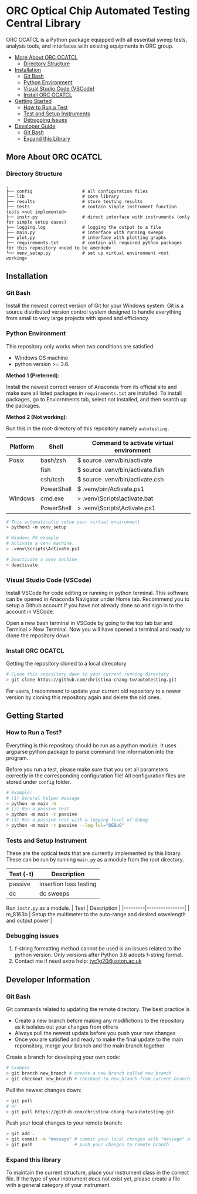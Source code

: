 # ORC Optical Chip Automated Testing Central Library

ORC OCATCL is a Python package equipped with all essential sweep tests, analysis tools, and interfaces with existing equipments in ORC group.

<!-- toc -->

- [More About ORC OCATCL](#more-about-orc-ocatcl)
  - [Directory Structure](#directory-structure)
- [Installation](#installation)
  - [Git Bash](#git-bash)
  - [Python Environment](#python-environment)
  - [Visual Studio Code (VSCode)](#visual-studio-code-vscode)
  - [Install ORC OCATCL](#install-orc-ocatcl)
- [Getting Started](#getting-started)
  - [How to Run a Test](#how-to-run-a-test)
  - [Test and Setup Instruments](#tests-and-setup-instrument)
  - [Debugging Issues](#debugging-issues)
- [Developer Guide](#developer-information)
  - [Git Bash](#git-bash-1)
  - [Expand this Library](#expand-this-library)


<!-- tocstop -->

## More About ORC OCATCL

### Directory Structure

```
.
├── config                   # all configuration files
├── lib                      # core library
├── results                  # store testing results
├── tests                    # contain simple instrument function tests <not implemented>
├── instr.py                 # direct interface with instruments (only for simple setup cases)
├── logging.log              # logging the output to a file
├── main.py                  # interface with running sweeps
├── plot.py                  # interface with plotting graphs
├── requirements.txt         # contain all required python packages for this repository <need to be amended>
└── venv_setup.py            # set up virtual environment <not working>
```

## Installation

### Git Bash

Install the newest correct version of Git for your Windows system. Git is a source distributed version control system designed to handle everything from small to very large projects with speed and efficiency. 

### Python Environment

This repository only works when two conditions are satisfied:
- Windows OS machine
- python version >= 3.6. 

**Method 1 (Preferred)**:

Install the newest correct version of Anaconda from its official site and make sure all listed packages in `requirements.txt` are installed. To install packages, go to Enviornments tab, select not installed, and then search up the packages. 


**Method 2 (Not working)**:

Run this in the root-directory of this repository namely `autotesting`.

| Platform | Shell   | Command to activate virtual environment
|----------|---------|----------------------------------------|
| Posix | bash/zsh   | $ source .venv/bin/activate |
|       | fish       | $ source .venv/bin/activate.fish |
|       | csh/tcsh   | $ source .venv/bin/activate.csh |
|       | PowerShell | $ .venv/bin/Activate.ps1 |
| Windows | cmd.exe    | > .venv\Scripts\activate.bat |
|         | PowerShell | > .venv\Scripts\Activate.ps1|

```bash
# This automatically setup your virtual environment
> python3 -m venv_setup

# Windows PS example
# Activate a venv machine.
> .venv\Scripts\Activate.ps1

# Deactivate a venv machine
> deactivate
```

### Visual Studio Code (VSCode)

Install VSCode for code editing or running in python terminal. This software can be opened in Anaconda Navigator under Home tab. Recommend you to setup a Github account if you have not already done so and sign in to the account in VSCode.

Open a new bash terminal in VSCode by going to the top tab bar and Terminal > New Terminal. Now you will have opened a terminal and ready to clone the repository down.


### Install ORC OCATCL

Getting the repository cloned to a local direcotory
```bash
# CLone this repository down to your current running directory
> git clone https://github.com/christina-chang-tw/autotesting.git
```

For users, I recommend to update your current old repository to a newer version by cloning this repository again and delete the old ones.

## Getting Started


### How to Run a Test?
Everything is this repository should be run as a python module. It uses argparse python package to parse command line information into the program. 

Before you run a test, please make sure that you set all parameters correctly in the corresponding configuration file! All configuration files are stored under `config` folder.

```bash
# Example: 
# (1) General helper message
> python -m main -h
# (2) Run a passive test
> python -m main -t passive
# (3) Run a passive test with a logging level of debug
> python -m main -t passive --log-lvl="DEBUG"
```
### Tests and Setup Instrument

These are the optical tests that are currently implemented by this library. These can be run by running `main.py` as a module from the root directory.

| Test (-t) | Description    |
|-----------|----------------|
| passive   | insertion loss testing |
| dc        | dc sweeps |


Run `instr.py` as a module.
| Test    | Description    |
|---------|----------------|
| m_8163b | Setup the multimeter to the auto-range and desired wavelength and output power |

### Debugging issues

1. f-string formatting method cannot be used is an issues related to the python version. Only versions after Python 3.6 adopts f-string format.
2. Contact me if need extra help: tyc1g20@soton.ac.uk 


## Developer Information

### Git Bash

Git commands related to updating the remote directory. The best practice is 
- Create a new branch before making any modifictions to the repository as it isolates out your changes from others
- Always pull the newest update before you push your new changes
- Once you are satisfied and ready to make the final update to the main reponsitory, merge your branch and the main branch together

Create a branch for developing your own code:
```bash
# Example
> git branch new_branch # create a new branch called new_branch
> git checkout new_branch # checkout to new_branch from current branch
```


Pull the newest changes down:
```bash
> git pull 
# or
> git pull https://github.com/christina-chang-tw/autotesting.git
```

Push your local changes to your remote branch:
```bash
> git add .
> git commit -m "message" # commit your local changes with "message" as a comment
> git push                # push your changes to remote branch
```

### Expand this library
To maintain the current structure, place your instrument class in the correct file. If the type of your instrument does not exist yet, please create a file with a general category of your instrument.



